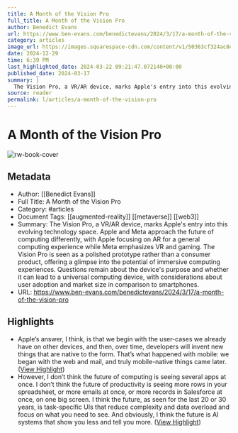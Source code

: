 ```yaml
---
title: A Month of the Vision Pro
full_title: A Month of the Vision Pro
author: Benedict Evans
url: https://www.ben-evans.com/benedictevans/2024/3/17/a-month-of-the-vision-pro
category: articles
image_url: https://images.squarespace-cdn.com/content/v1/50363cf324ac8e905e7df861/ebdb4645-db93-4967-881d-db698ee59c2c/favicon.ico?format=100w
date: 2024-12-29
time: 6:39 PM
last_highlighted_date: 2024-03-22 09:21:47.072140+00:00
published_date: 2024-03-17
summary: |
  The Vision Pro, a VR/AR device, marks Apple's entry into this evolving technology space. Apple and Meta approach the future of computing differently, with Apple focusing on AR for a general computing experience while Meta emphasizes VR and gaming. The Vision Pro is seen as a polished prototype rather than a consumer product, offering a glimpse into the potential of immersive computing experiences. Questions remain about the device's purpose and whether it can lead to a universal computing device, with considerations about user adoption and market size in comparison to smartphones.
source: reader
permalink: l/articles/a-month-of-the-vision-pro
---
```

# A Month of the Vision Pro

![rw-book-cover](https://images.squarespace-cdn.com/content/v1/50363cf324ac8e905e7df861/ebdb4645-db93-4967-881d-db698ee59c2c/favicon.ico?format=100w)

## Metadata
- Author: [[Benedict Evans]]
- Full Title: A Month of the Vision Pro
- Category: #articles
- Document Tags: [[augmented-reality]] [[metaverse]] [[web3]] 
- Summary: The Vision Pro, a VR/AR device, marks Apple's entry into this evolving technology space. Apple and Meta approach the future of computing differently, with Apple focusing on AR for a general computing experience while Meta emphasizes VR and gaming. The Vision Pro is seen as a polished prototype rather than a consumer product, offering a glimpse into the potential of immersive computing experiences. Questions remain about the device's purpose and whether it can lead to a universal computing device, with considerations about user adoption and market size in comparison to smartphones.
- URL: https://www.ben-evans.com/benedictevans/2024/3/17/a-month-of-the-vision-pro

## Highlights
- Apple’s answer, I think, is that we begin with the user-cases we already have on other devices, and then, over time, developers will invent new things that are native to the form. That’s what happened with mobile: we began with the web and mail, and truly mobile-native things came later. ([View Highlight](https://read.readwise.io/read/01hsjqec0ksdajtw9ky8mf8vge))
- However, I don’t think the future of computing is seeing several apps at once. I don’t think the future of productivity is seeing more rows in your spreadsheet, or more emails at once, or more records in Salesforce at once, on one big screen. I think the future, as seen for the last 20 or 30 years, is task-specific UIs that reduce complexity and data overload and focus on what you need to see. And obviously, I think the future is AI systems that show you less and tell you more. ([View Highlight](https://read.readwise.io/read/01hsjqerfcshhehg3ng6y41cvy))


